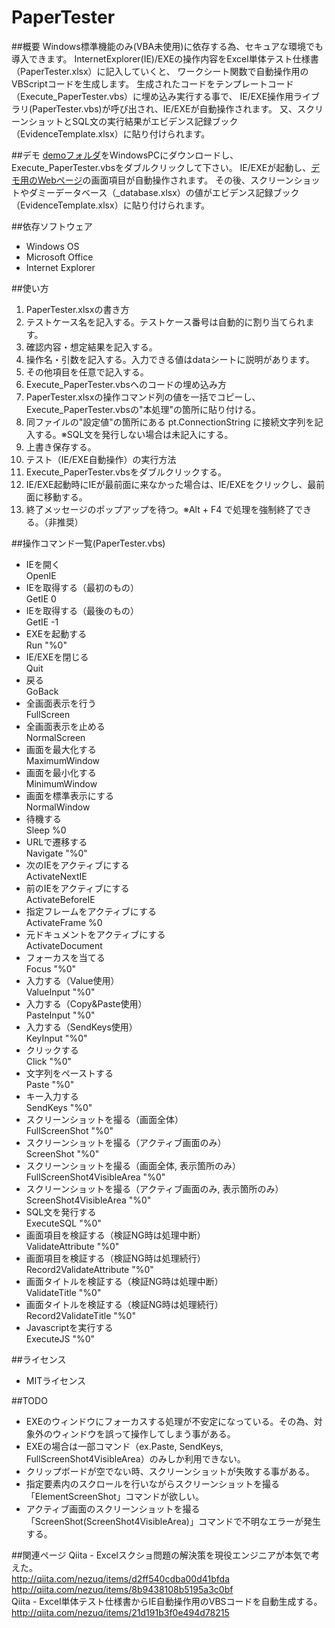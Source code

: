 PaperTester
===========

##概要
Windows標準機能のみ(VBA未使用)に依存する為、セキュアな環境でも導入できます。
InternetExplorer(IE)/EXEの操作内容をExcel単体テスト仕様書（PaperTester.xlsx）に記入していくと、
ワークシート関数で自動操作用のVBScriptコードを生成します。
生成されたコードをテンプレートコード（Execute_PaperTester.vbs）に埋め込み実行する事で、
IE/EXE操作用ライブラリ(PaperTester.vbs)が呼び出され、IE/EXEが自動操作されます。
又、スクリーンショットとSQL文の実行結果がエビデンス記録ブック（EvidenceTemplate.xlsx）に貼り付けられます。

##デモ
[demoフォルダ](https://github.com/nezuQ/PaperTester/tree/master/demo)をWindowsPCにダウンロードし、Execute_PaperTester.vbsをダブルクリックして下さい。
IE/EXEが起動し、[デモ用のWebページ](http://bl.ocks.org/nezuQ/raw/9719897/)の画面項目が自動操作されます。
その後、スクリーンショットやダミーデータベース（_database.xlsx）の値がエビデンス記録ブック（EvidenceTemplate.xlsx）に貼り付けられます。

##依存ソフトウェア
 * Windows OS
 * Microsoft Office
 * Internet Explorer

##使い方
 1. PaperTester.xlsxの書き方
   1. テストケース名を記入する。テストケース番号は自動的に割り当てられます。
   2. 確認内容・想定結果を記入する。
   3. 操作名・引数を記入する。入力できる値はdataシートに説明があります。
   4. その他項目を任意で記入する。
 2. Execute_PaperTester.vbsへのコードの埋め込み方
   1. PaperTester.xlsxの操作コマンド列の値を一括でコピーし、Execute_PaperTester.vbsの"本処理"の箇所に貼り付ける。
   2. 同ファイルの"設定値"の箇所にある pt.ConnectionString に接続文字列を記入する。※SQL文を発行しない場合は未記入にする。
   3. 上書き保存する。
 3. テスト（IE/EXE自動操作）の実行方法
   1. Execute_PaperTester.vbsをダブルクリックする。
   2. IE/EXE起動時にIEが最前面に来なかった場合は、IE/EXEをクリックし、最前面に移動する。
   3. 終了メッセージのポップアップを待つ。※Alt + F4 で処理を強制終了できる。（非推奨）

##操作コマンド一覧(PaperTester.vbs)

 * IEを開く  
OpenIE  
 * IEを取得する（最初のもの）  
GetIE 0
 * IEを取得する（最後のもの）  
GetIE -1
 * EXEを起動する  
Run "%0"
 * IE/EXEを閉じる  
Quit
 * 戻る  
GoBack
 * 全画面表示を行う  
FullScreen
 * 全画面表示を止める  
NormalScreen
 * 画面を最大化する  
MaximumWindow
 * 画面を最小化する  
MinimumWindow
 * 画面を標準表示にする  
NormalWindow
 * 待機する  
Sleep %0
 * URLで遷移する  
Navigate "%0"
 * 次のIEをアクティブにする  
ActivateNextIE
 * 前のIEをアクティブにする  
ActivateBeforeIE
 * 指定フレームをアクティブにする  
ActivateFrame %0
 * 元ドキュメントをアクティブにする  
ActivateDocument
 * フォーカスを当てる  
Focus "%0"
 * 入力する（Value使用）  
ValueInput "%0"
 * 入力する（Copy&Paste使用）  
PasteInput "%0"
 * 入力する（SendKeys使用）  
KeyInput "%0"
 * クリックする  
Click "%0"
 * 文字列をペーストする  
Paste "%0"
 * キー入力する  
SendKeys "%0"
 * スクリーンショットを撮る（画面全体）  
FullScreenShot "%0"
 * スクリーンショットを撮る（アクティブ画面のみ）  
ScreenShot "%0"
 * スクリーンショットを撮る（画面全体, 表示箇所のみ）  
FullScreenShot4VisibleArea "%0"
 * スクリーンショットを撮る（アクティブ画面のみ, 表示箇所のみ）  
ScreenShot4VisibleArea "%0"
 * SQL文を発行する  
ExecuteSQL "%0"
 * 画面項目を検証する（検証NG時は処理中断）  
ValidateAttribute "%0"
 * 画面項目を検証する（検証NG時は処理続行）  
Record2ValidateAttribute "%0"
 * 画面タイトルを検証する（検証NG時は処理中断）  
ValidateTitle "%0"
 * 画面タイトルを検証する（検証NG時は処理続行）  
Record2ValidateTitle "%0"
 * Javascriptを実行する  
ExecuteJS "%0"

##ライセンス
 * MITライセンス

##TODO
 * EXEのウィンドウにフォーカスする処理が不安定になっている。その為、対象外のウィンドウを誤って操作してしまう事がある。
 * EXEの場合は一部コマンド（ex.Paste, SendKeys, FullScreenShot4VisibleArea）のみしか利用できない。
 * クリップボードが空でない時、スクリーンショットが失敗する事がある。
 * 指定要素内のスクロールを行いながらスクリーンショットを撮る「ElementScreenShot」コマンドが欲しい。
 * アクティブ画面のスクリーンショットを撮る「ScreenShot(ScreenShot4VisibleArea)」コマンドで不明なエラーが発生する。

##関連ページ
Qiita - Excelスクショ問題の解決策を現役エンジニアが本気で考えた。  
http://qiita.com/nezuq/items/d2ff540cdba00d41bfda  
http://qiita.com/nezuq/items/8b9438108b5195a3c0bf  
Qiita - Excel単体テスト仕様書からIE自動操作用のVBSコードを自動生成する。  
http://qiita.com/nezuq/items/21d191b3f0e494d78215
